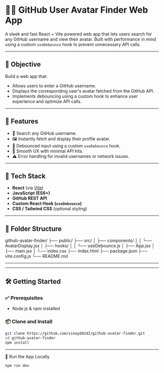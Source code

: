 # 🧑‍💻 GitHub User Avatar Finder Web App

A sleek and fast React + Vite powered web app that lets users search for any GitHub username and view their avatar. Built with performance in mind using a custom `useDebounce` hook to prevent unnecessary API calls.

---

## 🎯 Objective

Build a web app that:
- Allows users to enter a GitHub username.
- Displays the corresponding user's avatar fetched from the GitHub API.
- Implements debouncing using a custom hook to enhance user experience and optimize API calls.

---

## 📸 Features

- 🔎 Search any GitHub username.
- 🖼️ Instantly fetch and display their profile avatar.
- 🧠 Debounced input using a custom `useDebounce` hook.
- 🔄 Smooth UX with minimal API hits.
- ⚠️ Error handling for invalid usernames or network issues.

---

## 🧰 Tech Stack

- **React** (via [Vite](https://vitejs.dev/))
- **JavaScript (ES6+)**
- **GitHub REST API**
- **Custom React Hook (`useDebounce`)**
- **CSS / Tailwind CSS** (optional styling)

---

## 📂 Folder Structure

github-avatar-finder/ ├── public/ ├── src/ │ ├── components/ │ │ └── AvatarDisplay.jsx │ ├── hooks/ │ │ └── useDebounce.js │ ├── App.jsx │ ├── main.jsx │ └── index.css ├── index.html ├── package.json ├── vite.config.js └── README.md

---


---

## 🛠️ Getting Started

### ✅ Prerequisites

- Node.js & npm installed

### 📦 Clone and Install

```bash
git clone https://github.com/vinay60242/github-avatar-finder.git
cd github-avatar-finder
npm install
```

---

🚧 Run the App Locally
```bash
npm run dev
```

